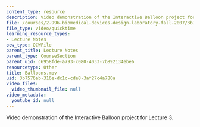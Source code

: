 ```yaml
---
content_type: resource
description: Video demonstration of the Interactive Balloon project for Lecture 3.
file: /courses/2-996-biomedical-devices-design-laboratory-fall-2007/3b7576ab316edc1ccde83af27c4a780a_Balloons.mov
file_type: video/quicktime
learning_resource_types:
- Lecture Notes
ocw_type: OCWFile
parent_title: Lecture Notes
parent_type: CourseSection
parent_uid: c6958fde-a793-c080-4033-7b892134ebe6
resourcetype: Other
title: Balloons.mov
uid: 3b7576ab-316e-dc1c-cde8-3af27c4a780a
video_files:
  video_thumbnail_file: null
video_metadata:
  youtube_id: null
---
```

Video demonstration of the Interactive Balloon project for Lecture 3.

